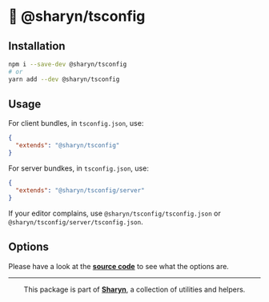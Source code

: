 # 🌹 @sharyn/tsconfig

## Installation

```sh
npm i --save-dev @sharyn/tsconfig
# or
yarn add --dev @sharyn/tsconfig
```

## Usage

For client bundles, in `tsconfig.json`, use:

```json
{
  "extends": "@sharyn/tsconfig"
}
```

For server bundkes, in `tsconfig.json`, use:

```json
{
  "extends": "@sharyn/tsconfig/server"
}
```

If your editor complains, use `@sharyn/tsconfig/tsconfig.json` or `@sharyn/tsconfig/server/tsconfig.json`.

## Options

Please have a look at the [**source code**](https://github.com/sharynjs/sharyn/blob/master/packages/tsconfig) to see what the options are.

<hr />

<p align="center">
  This package is part of <a href="https://github.com/sharynjs/sharyn"><b>Sharyn</b></a>, a collection of utilities and helpers.
</p>
